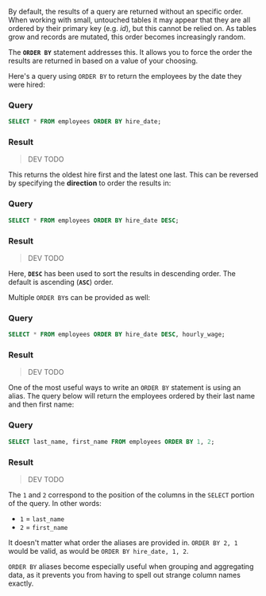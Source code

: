 By default, the results of a query are returned without an specific order. When working with small, untouched tables it may appear that they are all ordered by their primary key (e.g. _id_), but this cannot be relied on. As tables grow and records are mutated, this order becomes increasingly random.

The **`ORDER BY`** statement addresses this. It allows you to force the order the results are returned in based on a value of your choosing.

Here's a query using `ORDER BY` to return the employees by the date they were hired:

### Query

```sql
SELECT * FROM employees ORDER BY hire_date;
```

### Result

> DEV TODO

This returns the oldest hire first and the latest one last. This can be reversed by specifying the **direction** to order the results in:

### Query

```sql
SELECT * FROM employees ORDER BY hire_date DESC;
```

### Result

> DEV TODO

Here, **`DESC`** has been used to sort the results in descending order. The default is ascending (**`ASC`**) order.

Multiple `ORDER BY`s can be provided as well:

### Query

```sql
SELECT * FROM employees ORDER BY hire_date DESC, hourly_wage;
```

### Result

> DEV TODO

One of the most useful ways to write an `ORDER BY` statement is using an alias. The query below will return the employees ordered by their last name and then first name:

### Query

```sql
SELECT last_name, first_name FROM employees ORDER BY 1, 2;
```

### Result

> DEV TODO

The `1` and `2` correspond to the position of the columns in the `SELECT` portion of the query. In other words:

* `1` = `last_name`
* `2` = `first_name`

It doesn't matter what order the aliases are provided in. `ORDER BY 2, 1` would be valid, as would be `ORDER BY hire_date, 1, 2`.

`ORDER BY` aliases become especially useful when grouping and aggregating data, as it prevents you from having to spell out strange column names exactly.